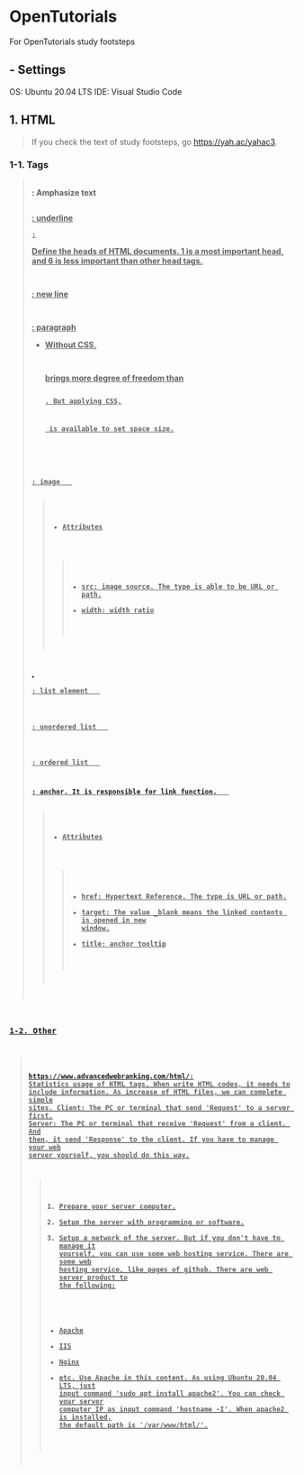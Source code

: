 # OpenTutorials
For OpenTutorials study footsteps

## - Settings
OS: Ubuntu 20.04 LTS
IDE: Visual Studio Code

## 1. HTML
> If you check the text of study footsteps, go https://yah.ac/yahac3.
### 1-1. Tags
> <pre><code><strong></code></pre>: Amphasize text   
> <pre><code><u></code></pre>: underline   
> <pre><code><h^[1-6]>:</code></pre> Define the heads of HTML documents. 1 is a most important head, and 6 is less important than other head tags.   
> <pre><code><br></code></pre>: new line   
> <pre><code><p></code></pre>: paragraph   
> * Without CSS, <pre><code><br></code></pre> brings more degree of freedom than <pre><code><p>. But applying CSS, <pre><code><p></code></pre> is available to set space size.   
> <pre><code><img></code></pre>: image   
>> * Attributes   
>>> * src: image source. The type is able to be URL or path.   
>>> * width: width ratio   
> <pre><code><li></code></pre>: list element   
> <pre><code><ul></code></pre>: unordered list   
> <pre><code><ol></code></pre>: ordered list   
> <pre><code><a></code></pre>: anchor. It is responsible for link function.   
>> * Attributes   
>>> * href: Hypertext Reference. The type is URL or path.   
>>> * target: The value _blank means the linked contents is opened in new window.   
>>> * title: anchor tooltip   


### 1-2. Other
> https://www.advancedwebranking.com/html/: Statistics usage of HTML tags.
> When write HTML codes, it needs to include information.
> As increase of HTML files, we can complete simple sites.
> Client: The PC or terminal that send 'Request' to a server first.
> Server: The PC or terminal that receive 'Request' from a client. And then, it send 'Response' to the client.
> If you have to manage your web server yourself, you should do this way.
>> 1. Prepare your server computer.
>> 2. Setup the server with programming or software.
>> 3. Setup a network of the server.
> But if you don't have to manage it yourself, you can use some web hosting service. There are some web hosting service, like pages of github.
> There are web server product to the following:
>> * Apache
>> * IIS
>> * Nginx
>> * etc.
> Use Apache in this content.
> As using Ubuntu 20.04 LTS, just input command 'sudo apt install apache2'.
> You can check your server computer IP as input command 'hostname -I'.
> When apache2 is installed, the default path is '/var/www/html/'.